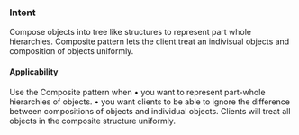 ### Intent
Compose objects into tree like structures to represent part whole hierarchies.
Composite pattern lets the client treat an indivisual objects and  composition of objects uniformly.

#### Applicability
Use the Composite pattern when
• you want to represent part-whole hierarchies of objects.
• you want clients to be able to ignore the difference between compositions of
objects and individual objects. Clients will treat all objects in the composite
structure uniformly.